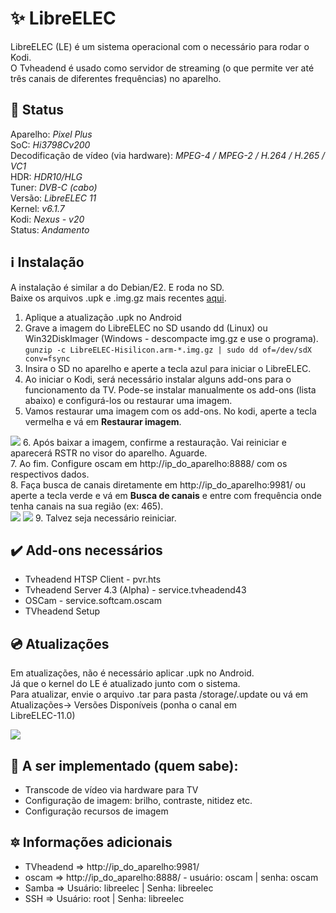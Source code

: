 # :sparkles: LibreELEC

LibreELEC (LE) é um sistema operacional com o necessário para rodar o Kodi.<br>
O Tvheadend é usado como servidor de streaming (o que permite ver até três canais de diferentes frequências) no aparelho.

## :hammer: Status <br>
Aparelho: <i>Pixel Plus</i><br>
SoC: <i>Hi3798Cv200</i><br>
Decodificação de vídeo (via hardware): <i>MPEG-4 / MPEG-2 / H.264 / H.265 / VC1</i><br>
HDR: <i>HDR10/HLG</i><br>
Tuner: <i>DVB-C (cabo)</i><br>
Versão: <i>LibreELEC 11</i><br>
Kernel: <i>v6.1.7</i><br>
Kodi: <i>Nexus - v20</i><br>
Status: <i>Andamento</i><br>

## :information_source: Instalação <br>

A instalação é similar a do Debian/E2. E roda no SD.<br>
Baixe os arquivos .upk e .img.gz mais recentes [aqui](https://github.com/HisiELEC/LibreELEC/releases/tag/10.80.11.2023.01.26).

1. Aplique a atualização .upk no Android
2. Grave a imagem do LibreELEC no SD usando dd (Linux) ou Win32DiskImager (Windows - descompacte img.gz e use o programa).<br>
`gunzip -c LibreELEC-Hisilicon.arm-*.img.gz | sudo dd of=/dev/sdX conv=fsync`
3. Insira o SD no aparelho e aperte a tecla azul para iniciar o LibreELEC.
4. Ao iniciar o Kodi, será necessário instalar alguns add-ons para o funcionamento da TV. Pode-se instalar manualmente os add-ons (lista abaixo) e configurá-los ou restaurar uma imagem.
5. Vamos restaurar uma imagem com os add-ons. No kodi, aperte a tecla vermelha e vá em <b>Restaurar imagem</b>.
<img src="https://i.imgur.com/IEYlqq4.png">
6. Após baixar a imagem, confirme a restauração. Vai reiniciar e aparecerá RSTR no visor do aparelho. Aguarde.<br>
7. Ao fim. Configure oscam em http://ip_do_aparelho:8888/ com os respectivos dados.<br>
8. Faça busca de canais diretamente em http://ip_do_aparelho:9981/ ou aperte a tecla verde e vá em <b>Busca de canais</b> e entre com frequência onde tenha canais na sua região (ex: 465).<br>
<img src="https://i.imgur.com/c8s6DWO.png">
<img src="https://i.imgur.com/OawbK4U.png">
9. Talvez seja necessário reiniciar.

## :heavy_check_mark: Add-ons necessários
* Tvheadend HTSP Client - pvr.hts
* Tvheadend Server 4.3 (Alpha) - service.tvheadend43
* OSCam - service.softcam.oscam
* TVheadend Setup

## :cd: Atualizações
Em atualizações, não é necessário aplicar .upk no Android. <br>
Já que o kernel do LE é atualizado junto com o sistema.<br>
Para atualizar, envie o arquivo .tar para pasta /storage/.update ou vá em Atualizações-> Versões Disponíveis (ponha o canal em <br>LibreELEC-11.0</b>)<br>

<img src="https://i.imgur.com/mmpovHJ.png">

## :blue_book: A ser implementado (quem sabe):
* Transcode de vídeo via hardware para TV
* Configuração de imagem: brilho, contraste, nitidez etc.
* Configuração recursos de imagem 


## :six_pointed_star: Informações adicionais
* TVheadend => http://ip_do_aparelho:9981/ <br>
* oscam => http://ip_do_aparelho:8888/ - usuário: oscam | senha: oscam<br>
* Samba => Usuário: libreelec | Senha: libreelec<br>
* SSH =>  Usuário: root | Senha: libreelec
